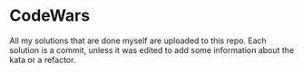 # CodeWars

All my solutions that are done myself are uploaded to this repo.
Each solution is a commit, unless it was edited to add some information about the kata or a refactor.
